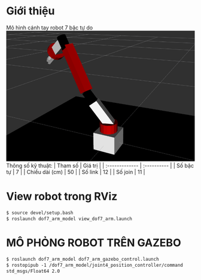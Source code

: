 # Giới thiệu
Mô hình cánh tay robot 7 bậc tự do
![](./image/dof7_arm.png)
Thông số kỹ thuật:
| Tham số        | Giá trị     |
| :------------- | :---------- |
| Số bậc tự      | 7           |
| Chiều dài (cm) | 50          |
| Số  link       | 12          |
| Số  join       | 11          |
# View robot trong RViz
```
$ source devel/setup.bash
$ roslaunch dof7_arm_model view_dof7_arm.launch
```
# MÔ PHỎNG ROBOT TRÊN GAZEBO
```
$ roslaunch dof7_arm_model dof7_arm_gazebo_control.launch
$ rostopipub -1 /dof7_arm_model/joint4_position_controller/command  std_msgs/Float64 2.0
```
